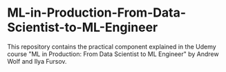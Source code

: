 # ML-in-Production-From-Data-Scientist-to-ML-Engineer
This repository contains the practical component explained in the Udemy course "ML in Production: From Data Scientist to ML Engineer" by Andrew Wolf and Ilya Fursov.
